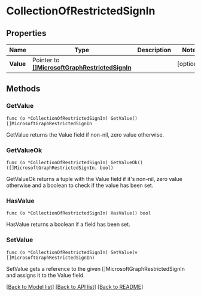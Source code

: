 # CollectionOfRestrictedSignIn

## Properties

Name | Type | Description | Notes
------------ | ------------- | ------------- | -------------
**Value** | Pointer to [**[]MicrosoftGraphRestrictedSignIn**](microsoft.graph.restrictedSignIn.md) |  | [optional] 

## Methods

### GetValue

`func (o *CollectionOfRestrictedSignIn) GetValue() []MicrosoftGraphRestrictedSignIn`

GetValue returns the Value field if non-nil, zero value otherwise.

### GetValueOk

`func (o *CollectionOfRestrictedSignIn) GetValueOk() ([]MicrosoftGraphRestrictedSignIn, bool)`

GetValueOk returns a tuple with the Value field if it's non-nil, zero value otherwise
and a boolean to check if the value has been set.

### HasValue

`func (o *CollectionOfRestrictedSignIn) HasValue() bool`

HasValue returns a boolean if a field has been set.

### SetValue

`func (o *CollectionOfRestrictedSignIn) SetValue(v []MicrosoftGraphRestrictedSignIn)`

SetValue gets a reference to the given []MicrosoftGraphRestrictedSignIn and assigns it to the Value field.


[[Back to Model list]](../README.md#documentation-for-models) [[Back to API list]](../README.md#documentation-for-api-endpoints) [[Back to README]](../README.md)



